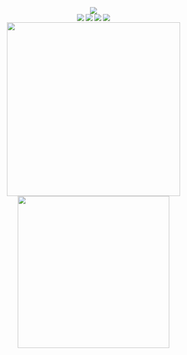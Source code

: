 <div align="center">
  <img src="https://www.codewars.com/users/Decimoz/badges/large" />
  <div>
  <img src="https://img.shields.io/badge/c++-%2300599C.svg?style=for-the-badge&logo=c%2B%2B&logoColor=white"/>
  <img src="https://img.shields.io/badge/Java-ED8B00?style=for-the-badge&logo=openjdk&logoColor=white"/>
  <img src="https://img.shields.io/badge/python-3670A0?style=for-the-badge&logo=python&logoColor=ffdd54"/>
  <img src="https://img.shields.io/badge/typescript-%23007ACC.svg?style=for-the-badge&logo=typescript&logoColor=white"/>
  </div>
  <div align="center">
   <img width="400" src="https://github-readme-stats.vercel.app/api?username=decimozs&count_private=true&include_all_commits=true&show_icons=true&hide_border=true&title_color=58A6FF&icon_color=1F6FEB&text_color=C3D1D9&bg_color=0D1117" />
   <img width="350" src="https://github-readme-stats.vercel.app/api/top-langs/?username=decimozs&layout=compact&langs_count=8&theme=onedark&hide_border=true&hide=html,css,scss,pug,json,jsx,other&title_color=58A6FF&icon_color=1F6FEB&text_color=C3D1D9&bg_color=0D1117" />

    
  </div>
</div>

